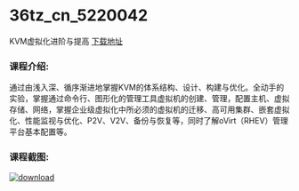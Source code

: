 # 36tz_cn_5220042
KVM虚拟化进阶与提高
[下载地址](http://www.36tz.cn/article/5220042 "下载地址")
### 课程介绍:
通过由浅入深、循序渐进地掌握KVM的体系结构、设计、构建与优化。全动手的实验，掌握通过命令行、图形化的管理工具虚拟机的创建、管理，配置主机、虚拟存储、网络，掌握企业级虚拟化中所必须的虚拟机的迁移、高可用集群、嵌套虚拟化、性能监视与优化、P2V、V2V、备份与恢复等，同时了解oVirt（RHEV）管理平台基本配置等。

### 课程截图:
[![download](http://36tz.cn/muke_img/2021_06_2-5.png "下载地址")](http://www.36tz.cn "下载地址")
